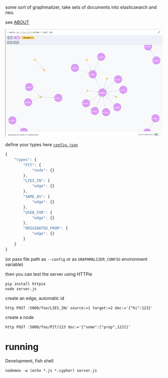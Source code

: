
some sort of graphmalizer, take sets of documents into elasticsearch and neo.

see [ABOUT](ABOUT.md)

![much looks](da-lookz.png)

define your types here [`config.json`](config.json)

```js
{
	"types": {
		"PIT": {
			"node": {}
		},
		"LIES_IN": {
			"edge": {}
		},
		"SAME_AS": {
			"edge": {}
		},
		"USED_FOR": {
			"edge": {}
		},
		"ORIGINATED_FROM": {
			"edge": {}
		}
	}
}
```

(or pass file path as `--config` or as `GRAPHMALIZER_CONFIG` environment variable)


then you can test the server using HTTPie

	pip install httpie
	node server.js

create an edge, automatic id

	http POST :5000/foo/LIES_IN/ source:=1 target:=2 doc:='{"hi":123}'

create a node

	http POST :5000/foo/PIT/123 doc:='{"some":["prop",123]}'

# running

Development, fish shell

	nodemon -w (echo *.js *.cypher) server.js
